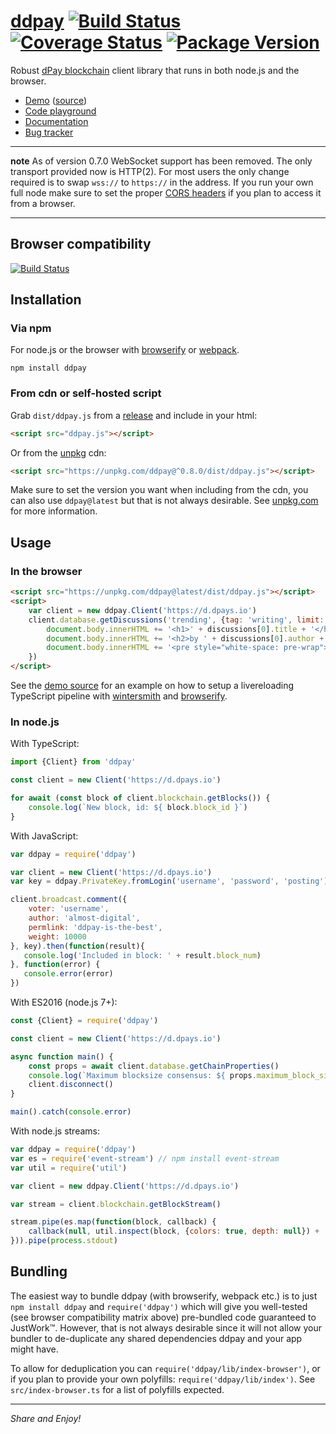 
# [ddpay](https://github.com/dpays/ddpay) [![Build Status](https://img.shields.io/travis/jnordberg/ddpay.svg?style=flat-square)](https://travis-ci.org/jnordberg/ddpay) [![Coverage Status](https://img.shields.io/coveralls/jnordberg/ddpay.svg?style=flat-square)](https://coveralls.io/github/jnordberg/ddpay?branch=master) [![Package Version](https://img.shields.io/npm/v/ddpay.svg?style=flat-square)](https://www.npmjs.com/package/ddpay)

Robust [dPay blockchain](https://dpays.io) client library that runs in both node.js and the browser.

* [Demo](https://comments.dpaydev.io) ([source](https://github.com/dpays/ddpay/tree/master/examples/comment-feed))
* [Code playground](https://ide.dpaydev.io)
* [Documentation](https://dpays.github.io/ddpay/)
* [Bug tracker](https://github.com/dpays/ddpay/issues)

---

**note** As of version 0.7.0 WebSocket support has been removed. The only transport provided now is HTTP(2). For most users the only change required is to swap `wss://` to `https://` in the address. If you run your own full node make sure to set the proper [CORS headers](https://en.wikipedia.org/wiki/Cross-origin_resource_sharing) if you plan to access it from a browser.

---


Browser compatibility
---------------------

[![Build Status](https://saucelabs.com/browser-matrix/jnordberg-ddpay.svg)](https://saucelabs.com/open_sauce/user/jnordberg-ddpay)


Installation
------------

### Via npm

For node.js or the browser with [browserify](https://github.com/substack/node-browserify) or [webpack](https://github.com/webpack/webpack).

```
npm install ddpay
```

### From cdn or self-hosted script

Grab `dist/ddpay.js` from a [release](https://github.com/dpays/ddpay/releases) and include in your html:

```html
<script src="ddpay.js"></script>
```

Or from the [unpkg](https://unpkg.com) cdn:

```html
<script src="https://unpkg.com/ddpay@^0.8.0/dist/ddpay.js"></script>
```

Make sure to set the version you want when including from the cdn, you can also use `ddpay@latest` but that is not always desirable. See [unpkg.com](https://unpkg.com) for more information.


Usage
-----

### In the browser

```html
<script src="https://unpkg.com/ddpay@latest/dist/ddpay.js"></script>
<script>
    var client = new ddpay.Client('https://d.dpays.io')
    client.database.getDiscussions('trending', {tag: 'writing', limit: 1}).then(function(discussions){
        document.body.innerHTML += '<h1>' + discussions[0].title + '</h1>'
        document.body.innerHTML += '<h2>by ' + discussions[0].author + '</h2>'
        document.body.innerHTML += '<pre style="white-space: pre-wrap">' + discussions[0].body + '</pre>'
    })
</script>
```

See the [demo source](https://github.com/dpays/ddpay/tree/master/examples/comment-feed) for an example on how to setup a livereloading TypeScript pipeline with [wintersmith](https://github.com/dpays/wintersmith) and [browserify](https://github.com/substack/node-browserify).

### In node.js

With TypeScript:

```typescript
import {Client} from 'ddpay'

const client = new Client('https://d.dpays.io')

for await (const block of client.blockchain.getBlocks()) {
    console.log(`New block, id: ${ block.block_id }`)
}
```

With JavaScript:

```javascript
var ddpay = require('ddpay')

var client = new Client('https://d.dpays.io')
var key = ddpay.PrivateKey.fromLogin('username', 'password', 'posting')

client.broadcast.comment({
    voter: 'username',
    author: 'almost-digital',
    permlink: 'ddpay-is-the-best',
    weight: 10000
}, key).then(function(result){
   console.log('Included in block: ' + result.block_num)
}, function(error) {
   console.error(error)
})
```

With ES2016 (node.js 7+):

```javascript
const {Client} = require('ddpay')

const client = new Client('https://d.dpays.io')

async function main() {
    const props = await client.database.getChainProperties()
    console.log(`Maximum blocksize consensus: ${ props.maximum_block_size } bytes`)
    client.disconnect()
}

main().catch(console.error)
```

With node.js streams:

```javascript
var ddpay = require('ddpay')
var es = require('event-stream') // npm install event-stream
var util = require('util')

var client = new ddpay.Client('https://d.dpays.io')

var stream = client.blockchain.getBlockStream()

stream.pipe(es.map(function(block, callback) {
    callback(null, util.inspect(block, {colors: true, depth: null}) + '\n')
})).pipe(process.stdout)
```


Bundling
--------

The easiest way to bundle ddpay (with browserify, webpack etc.) is to just `npm install ddpay` and `require('ddpay')` which will give you well-tested (see browser compatibility matrix above) pre-bundled code guaranteed to JustWork™. However, that is not always desirable since it will not allow your bundler to de-duplicate any shared dependencies ddpay and your app might have.

To allow for deduplication you can `require('ddpay/lib/index-browser')`, or if you plan to provide your own polyfills: `require('ddpay/lib/index')`. See `src/index-browser.ts` for a list of polyfills expected.

---

*Share and Enjoy!*
